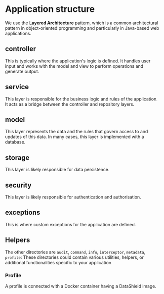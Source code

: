 # Application structure

We use the **Layered Architecture** pattern, which is a common architectural pattern in object-oriented programming and particularly in Java-based web applications.

## controller

This is typically where the application's logic is defined. It handles user input and works with the model and view to perform operations and generate output.

## service

This layer is responsible for the business logic and rules of the application. It acts as a bridge between the controller and repository layers.

## model

This layer represents the data and the rules that govern access to and updates of this data. In many cases, this layer is implemented with a database.

## storage

This layer is likely responsible for data persistence.

## security

This layer is likely responsible for authentication and authorisation.

## exceptions

This is where custom exceptions for the application are defined.

## Helpers

The other directories are `audit`, `command`, `info`, `interceptor`, `metadata`, `profile`: These directories could contain various utilities, helpers, or additional functionalities specific to your application.

### Profile

A profile is connected with a Docker container having a DataShield image.
